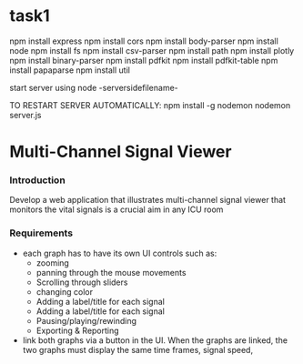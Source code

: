 # task1
npm install express
npm install cors
npm install body-parser
npm install node
npm install fs
npm install csv-parser
npm install path
npm install plotly
npm install binary-parser
npm install pdfkit
npm install pdfkit-table
npm install papaparse
npm install util

start server using node -serversidefilename-

TO RESTART SERVER AUTOMATICALLY:
npm install -g nodemon
nodemon server.js
<h1> Multi-Channel Signal Viewer</h1>
<h3>Introduction</h3>
<p> Develop a web application that illustrates multi-channel signal viewer that monitors the vital signals is a crucial aim in any ICU room</p>
<h3>Requirements</h3>
    <ul>
    <li>each graph has to have its own UI controls such as:
    <ul> 
    <li>zooming </li>
    <li>panning through the mouse movements</li>
    <li>Scrolling through sliders</li>
    <li>changing color</li>
    <li>Adding a label/title for each signal</li>
    <li>Adding a label/title for each signal</li>
    <li>Pausing/playing/rewinding</li>
    <li>Exporting & Reporting</li>
    </ul>
    </li>
    <li>link both graphs via a button in the UI. When the graphs are linked, the two graphs must display the same time frames, signal speed,</li>
</ul>